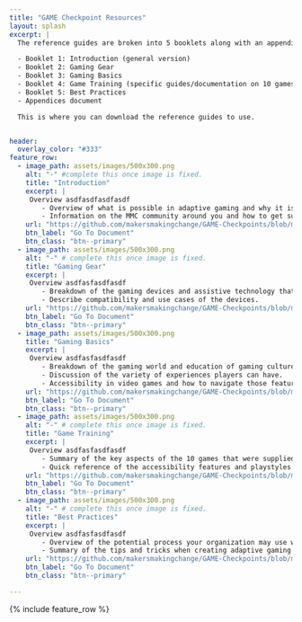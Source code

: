 ```yaml
---
title: "GAME Checkpoint Resources"
layout: splash
excerpt: |
  The reference guides are broken into 5 booklets along with an appendices document:

  - Booklet 1: Introduction (general version)
  - Booklet 2: Gaming Gear
  - Booklet 3: Gaming Basics
  - Booklet 4: Game Training (specific guides/documentation on 10 games)
  - Booklet 5: Best Practices
  - Appendices document

  This is where you can download the reference guides to use.


header:
  overlay_color: "#333"
feature_row:
  - image_path: assets/images/500x300.png
    alt: "-" #complete this once image is fixed.
    title: "Introduction"
    excerpt: |
     Overview asdfasdfasdfasdf
        - Overview of what is possible in adaptive gaming and why it is important.
        - Information on the MMC community around you and how to get support.
    url: "https://github.com/makersmakingchange/GAME-Checkpoints/blob/main/Reference_Guide_Booklets/Booklet%201%20-%20General%20Intro%20-%20v1.pdf"
    btn_label: "Go To Document"
    btn_class: "btn--primary"
  - image_path: assets/images/500x300.png
    alt: "-" # complete this once image is fixed.
    title: "Gaming Gear"
    excerpt: |
     Overview asdfasfasdfasdf
        - Breakdown of the gaming devices and assistive technology that is used in adaptive gaming.
        - Describe compatibility and use cases of the devices.
    url: "https://github.com/makersmakingchange/GAME-Checkpoints/blob/main/Reference_Guide_Booklets/Booklet%202%20-%20Gaming%20Gear%20-%20v1.pdf"
    btn_label: "Go To Document"
    btn_class: "btn--primary"
  - image_path: assets/images/500x300.png
    title: "Gaming Basics"
    excerpt: |
     Overview asdfasfasdfasdf
        - Breakdown of the gaming world and education of gaming culture.
        - Discussion of the variety of experiences players can have.
        - Accessibility in video games and how to navigate those features.
    url: "https://github.com/makersmakingchange/GAME-Checkpoints/blob/main/Reference_Guide_Booklets/Booklet%203%20-%20Gaming%20Basics%20-%20v1.pdf" 
    btn_label: "Go To Document"
    btn_class: "btn--primary"
  - image_path: assets/images/500x300.png
    alt: "-" # complete this once image is fixed.
    title: "Game Training"
    excerpt: |
     Overview asdfasfasdfasdf
        - Summary of the key aspects of the 10 games that were supplied by the MMC team.
        - Quick reference of the accessibility features and playstyles of the games.
    url: "https://github.com/makersmakingchange/GAME-Checkpoints/blob/main/Reference_Guide_Booklets/Booklet%204%20-%20Game%20Training%20-%20v1.pdf"
    btn_label: "Go To Document"
    btn_class: "btn--primary"
  - image_path: assets/images/500x300.png
    alt: "-" # complete this once image is fixed.
    title: "Best Practices"
    excerpt: |
     Overview asdfasfasdfasdf
        - Overview of the potential process your organization may use with a gamer visiting your space.
        - Summary of the tips and tricks when creating adaptive gaming set up.
    url: "https://github.com/makersmakingchange/GAME-Checkpoints/blob/main/Reference_Guide_Booklets/Booklet%205%20-%20Best%20Practices%20-%20v1.pdf"
    btn_label: "Go To Document"
    btn_class: "btn--primary"

---
```



{% include feature_row %}